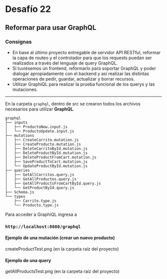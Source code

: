# Desafío 22

## Reformar para usar GraphQL

### Consignas

- En base al último proyecto entregable de servidor API RESTful, reformar la capa de routeo y el controlador para que los requests puedan ser realizados a través del lenguaje de query GraphQL.
- Si tuviésemos un frontend, reformarlo para soportar GraphQL y poder dialogar apropiadamente con el backend y así realizar las distintas operaciones de pedir, guardar, actualizar y borrar recursos.
- Utilizar GraphiQL para realizar la prueba funcional de los querys y las mutaciones.

----

En la carpeta `graphql`, dentro de src se crearon todos los archivos necesarios para utilizar **GraphQL**.
```console
graphql
├── inputs
│   ├── ProductoNew.input.js
│   └── ProductoUpdate.input.js
├── mutations
│   ├── CreateCarrito.mutation.js
│   ├── CreateProducto.mutation.js
│   ├── DeleteCarritoById.mutation.js
│   ├── DeleteProductById.mutation.js
│   ├── DeleteProductFromCart.mutation.js
│   ├── SaveProductToCart.mutation.js
│   └── UpdateProductById.mutation.js
├── queries
│   ├── GetAllCarritos.query.js
│   ├── GetAllProductos.query.js
│   ├── GetAllProductsFromCartById.query.js
│   └── GetProductById.query.js
├── Schema.js
└── types
    ├── Carrito.type.js
    └── Producto.type.js
```

Para acceder a GraphiQL ingresa a

### `http://localhost:8080/graphql`

#### Ejemplo de una mutación (crear un nuevo producto)

createProductTest.png (en la carpeta raíz del proyecto)

#### Ejemplo de una query

getAllProductsTest.png (en la carpeta raíz del proyecto)